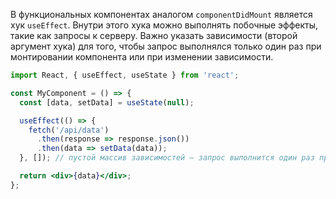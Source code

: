 В функциональных компонентах аналогом `componentDidMount` является хук `useEffect`. Внутри этого хука можно выполнять побочные эффекты, такие как запросы к серверу. Важно указать зависимости (второй аргумент хука) для того, чтобы запрос выполнялся только один раз при монтировании компонента или при изменении зависимости.

```jsx
import React, { useEffect, useState } from 'react';

const MyComponent = () => {
  const [data, setData] = useState(null);

  useEffect(() => {
    fetch('/api/data')
      .then(response => response.json())
      .then(data => setData(data));
  }, []); // пустой массив зависимостей — запрос выполнится один раз при монтировании

  return <div>{data}</div>;
};
```
